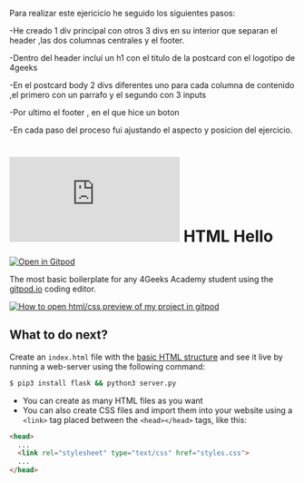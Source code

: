 Para realizar este ejericicio he seguido los siguientes pasos:

  -He creado 1 div principal con otros 3 divs en su interior que separan el header ,las dos columnas centrales y el footer.

  -Dentro del header incluí un h1 con el titulo de la postcard con el logotipo de 4geeks
  
  -En el postcard body 2 divs diferentes uno para cada columna de contenido ,el primero con un parrafo y el segundo con 3 inputs

  -Por ultimo el footer , en el que hice un boton

  -En cada paso del proceso fui ajustando el aspecto y posicion del ejercicio.





















# ![4Geeks Logo](http://assets.breatheco.de/apis/img/images.php?blob&random&cat=icon&tags=4geeks,16) HTML Hello

[![Open in Gitpod](https://gitpod.io/button/open-in-gitpod.svg)](https://gitpod.io#https://github.com/4GeeksAcademy/html-hello.git)

The most basic boilerplate for any 4Geeks Academy student using the [gitpod.io](gitpod.io) coding editor.

[![How to open html/css preview of my project in gitpod](https://github.com/4GeeksAcademy/Templates-Boilerplates/blob/master/assets/hello-html-intro.png?raw=true)](https://youtu.be/dfbDCMu_p-0)

## What to do next?

Create an `index.html` file with the [basic HTML structure](http://content.breatheco.de/lesson/what-is-html-learn-html#page-structure) and see it live by running a web-server using the following command:

```sh
$ pip3 install flask && python3 server.py
```

- You can create as many HTML files as you want
- You can also create CSS files and import them into your website using a `<link>` tag placed between the `<head></head>` tags, like this:

```html
<head>
  ...
  <link rel="stylesheet" type="text/css" href="styles.css">
  ...
</head>
```

